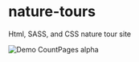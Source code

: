 # nature-tours
Html, SASS, and CSS nature tour site 


![Demo CountPages alpha](https://media.giphy.com/media/U4kLasWQyXQKHtp6mk/giphy.gif)

